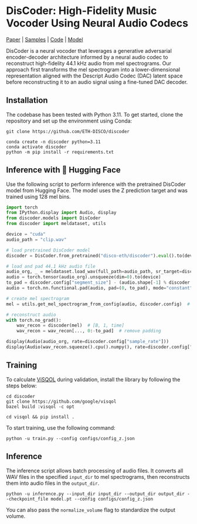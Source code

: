 # DisCoder: High-Fidelity Music Vocoder Using Neural Audio Codecs

[Paper]() | [Samples](https://lucala.github.io/discoder/) | [Code](https://github.com/ETH-DISCO/discoder) | [Model](https://huggingface.co/disco-eth/discoder)  

DisCoder is a neural vocoder that leverages a generative adversarial encoder-decoder architecture informed by
a neural audio codec to reconstruct high-fidelity 44.1 kHz audio from mel spectrograms. Our approach first transforms
the mel spectrogram into a lower-dimensional representation aligned with the Descript Audio Codec (DAC) latent space
before reconstructing it to an audio signal using a fine-tuned DAC decoder.


## Installation
The codebase has been tested with Python 3.11. To get started, clone the repository and set up the environment using Conda:
```shell
git clone https://github.com/ETH-DISCO/discoder

conda create -n discoder python=3.11
conda activate discoder
python -m pip install -r requirements.txt
```

## Inference with 🤗 Hugging Face
Use the following script to perform inference with the pretrained DisCoder model from Hugging Face.
The model uses the Z prediction target and was trained using 128 mel bins.
```python
import torch
from IPython.display import Audio, display
from discoder.models import DisCoder
from discoder import meldataset, utils

device = "cuda"
audio_path = "clip.wav"

# load pretrained DisCoder model
discoder = DisCoder.from_pretrained("disco-eth/discoder").eval().to(device)

# load and pad 44.1 kHz audio file
audio_org, _ = meldataset.load_wav(full_path=audio_path, sr_target=discoder.config["sample_rate"], resample=True, normalize=True)
audio = torch.tensor(audio_org).unsqueeze(dim=0).to(device)
to_pad = discoder.config["segment_size"] - (audio.shape[-1] % discoder.config["segment_size"])
audio = torch.nn.functional.pad(audio, pad=(0, to_pad), mode="constant", value=0)

# create mel spectrogram
mel = utils.get_mel_spectrogram_from_config(audio, discoder.config)  # [B, 128, frames]

# reconstruct audio
with torch.no_grad():
    wav_recon = discoder(mel)  # [B, 1, time]
    wav_recon = wav_recon[..., 0:-to_pad]  # remove padding

display(Audio(audio_org, rate=discoder.config["sample_rate"]))
display(Audio(wav_recon.squeeze().cpu().numpy(), rate=discoder.config["sample_rate"]))
```


## Training
To calculate [ViSQOL](https://github.com/google/visqol) during validation, install the library by following the steps below:
```shell
cd discoder
git clone https://github.com/google/visqol
bazel build :visqol -c opt

cd visqol && pip install .
```

To start training, use the following command:
```shell
python -u train.py --config configs/config_z.json
```


## Inference
The inference script allows batch processing of audio files. It converts all WAV files in the specified `input_dir` to
mel spectrograms, then reconstructs them into audio files in the `output_dir`.
```shell
python -u inference.py --input_dir input_dir --output_dir output_dir --checkpoint_file model.pt --config configs/config_z.json
```
You can also pass the `normalize_volume` flag to standardize the output volume.
